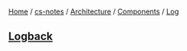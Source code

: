 [Home](https://mengxianbin.github.io) /
[cs-notes](https://mengxianbin.github.io/cs-notes/site) /
[Architecture](https://mengxianbin.github.io/cs-notes/site/Architecture) /
[Components](https://mengxianbin.github.io/cs-notes/site/Architecture/Components) /
[Log](https://mengxianbin.github.io/cs-notes/site/Architecture/Components/Log)

## [Logback](https://mengxianbin.github.io/cs-notes/site/Architecture/Components/Log/Logback/)
